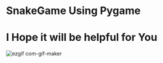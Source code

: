 # SnakeGame Using Pygame
# I Hope it will be helpful for You


![ezgif com-gif-maker](https://user-images.githubusercontent.com/40190772/46233206-1e7d0d00-c372-11e8-8635-a4414a7ba84d.gif)

